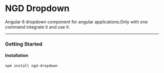 <h1>NGD Dropdown</h1>
Angular 6 dropdown component for angular applications.Only with one command integrate it and use it.
<hr>
<h3>Getting Started</h3>
<h4>Installation</h4>
<code>npm install ngd-dropdown</code>
